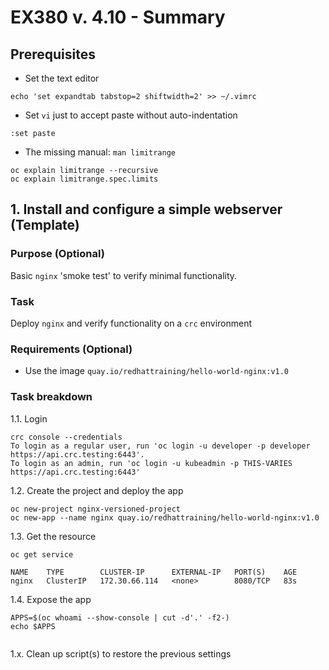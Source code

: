 # EX380 v. 4.10 - Summary

## Prerequisites
* Set the text editor
```
echo 'set expandtab tabstop=2 shiftwidth=2' >> ~/.vimrc
```
* Set `vi` just to accept paste without auto-indentation
```
:set paste
```
* The missing manual: `man limitrange`
```
oc explain limitrange --recursive
oc explain limitrange.spec.limits
```
## 1. Install and configure a simple webserver (Template)

### Purpose (Optional)
Basic `nginx` 'smoke test' to verify minimal functionality.

### Task
Deploy `nginx` and verify functionality on a `crc` environment

### Requirements (Optional)
* Use the image `quay.io/redhattraining/hello-world-nginx:v1.0`

### Task breakdown
1.1. Login
```
crc console --credentials
To login as a regular user, run 'oc login -u developer -p developer https://api.crc.testing:6443'.
To login as an admin, run 'oc login -u kubeadmin -p THIS-VARIES https://api.crc.testing:6443'
```
1.2. Create the project and deploy the app
```
oc new-project nginx-versioned-project
oc new-app --name nginx quay.io/redhattraining/hello-world-nginx:v1.0
```
1.3. Get the resource
```
oc get service
```
```
NAME    TYPE        CLUSTER-IP      EXTERNAL-IP   PORT(S)    AGE
nginx   ClusterIP   172.30.66.114   <none>        8080/TCP   83s
```
1.4. Expose the app
```
APPS=$(oc whoami --show-console | cut -d'.' -f2-)
echo $APPS
```
```

```
1.x. Clean up script(s) to restore the previous settings
```
```
